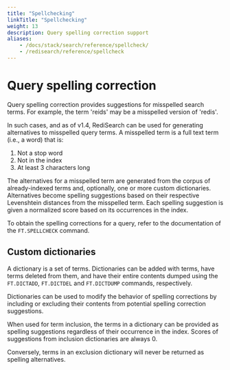 ```yaml
---
title: "Spellchecking"
linkTitle: "Spellchecking"
weight: 13
description: Query spelling correction support
aliases: 
    - /docs/stack/search/reference/spellcheck/
    - /redisearch/reference/spellcheck
---
```


# Query spelling correction

Query spelling correction provides suggestions for misspelled search terms. For example, the term 'reids' may be a misspelled version of 'redis'.

In such cases, and as of v1.4, RediSearch can be used for generating alternatives to misspelled query terms. A misspelled term is a full text term (i.e., a word) that is:

  1. Not a stop word
  2. Not in the index
  3. At least 3 characters long

The alternatives for a misspelled term are generated from the corpus of already-indexed terms and, optionally, one or more custom dictionaries. Alternatives become spelling suggestions based on their respective Levenshtein distances from the misspelled term. Each spelling suggestion is given a normalized score based on its occurrences in the index.

To obtain the spelling corrections for a query, refer to the documentation of the `FT.SPELLCHECK` command.

## Custom dictionaries

A dictionary is a set of terms. Dictionaries can be added with terms, have terms deleted from them, and have their entire contents dumped using the `FT.DICTADD`, `FT.DICTDEL` and `FT.DICTDUMP` commands, respectively.

Dictionaries can be used to modify the behavior of spelling corrections by including or excluding their contents from potential spelling correction suggestions.

When used for term inclusion, the terms in a dictionary can be provided as spelling suggestions regardless of their occurrence in the index. Scores of suggestions from inclusion dictionaries are always 0. 

Conversely, terms in an exclusion dictionary will never be returned as spelling alternatives.
